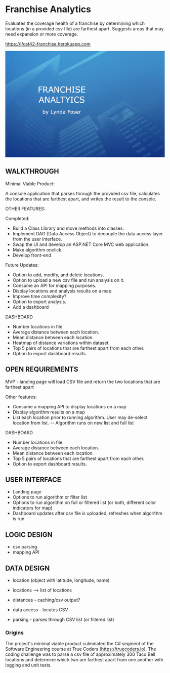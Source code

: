 # Franchise Analytics

Evaluates the coverage health of a franchise by determining which locations (in a provided csv file) are farthest apart. Suggests areas that may need expansion or more coverage.

https://lfost42-franchise.herokuapp.com 

![My App](./app.png)

## WALKTHROUGH

Minimal Viable Product:

A console application that parses through the provided csv file, calculates the locations that are farthest apart, and writes the result to the console. 

OTHER FEATURES:

Completed: 

- Build a Class Library and move methods into classes.
- Implement DAO (Data Access Object) to decouple the data access layer from the user interface.
- Swap the UI and develop an ASP.NET Core MVC web application. 
- Make algorithm onclick.
- Develop front-end

Future Updates:

- Option to add, modify, and delete locations. 
- Option to upload a new csv file and run analysis on it. 
- Consume an API for mapping purposes. 
- Display locations and analysis results on a map. 
- Improve time complexity?
- Option to export analysis.
- Add a dashboard 

DASHBOARD

- Number locations in file.
- Average distance between each location.
- Mean distance between each location. 
- Heatmap of distance variations within dataset. 
- Top 5 pairs of locations that are farthest apart from each other. 
- Option to export dashboard results.

## OPEN REQUIREMENTS
MVP
	- landing page will load CSV file and return the two locations that are farthest apart

Other features:

- Consume a mapping API to display locations on a map
- Display algorithm results on a map
- List each location prior to running algorithm. User may de-select location from list.
	-- Algorithm runs on new list and full list

DASHBOARD

- Number locations in file.
- Average distance between each location.
- Mean distance between each location.
- Top 5 pairs of locations that are farthest apart from each other. 
- Option to export dashboard results. 

## USER INTERFACE
- Landing page
- Options to run algorithm or filter list
- Options to run algorithm on full or filtered list (or both, different color indicators for map)
- Dashboard updates after csv file is uploaded, refreshes when algorithm is run

## LOGIC DESIGN
- csv parsing
- mapping API

## DATA DESIGN
- location (object with latitude, longitude, name)
- locations --> list of locations
- distances - caching/csv output?

- data access - locates CSV
- parsing - parses through CSV list (or filtered list)

### Origins

The project's minimal viable product culminated the C# segment of the Software Engineering course at True Coders (https://truecoders.io). The coding challenge was to parse a csv file of approximately 300 Taco Bell locations and determine which two are farthest apart from one another with logging and unit tests. 